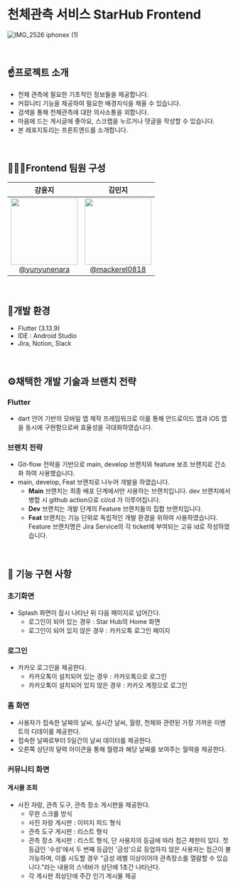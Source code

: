 # 천체관측 서비스 StarHub Frontend

![IMG_2526 iphonex (1)](https://github.com/Kumoh-OpenSource-Project/backend/assets/98962864/552ea124-18da-49e7-87c8-7977d680f121)


<br>

## ☝프로젝트 소개

- 천체 관측에 필요한 기초적인 정보들을 제공합니다.
- 커뮤니티 기능을 제공하여 필요한 배경지식을 채울 수 있습니다.
- 검색을 통해 천체관측에 대한 의사소통을 꾀합니다.
- 마음에 드는 게시글에 좋아요, 스크랩을 누르거나 댓글을 작성할 수 있습니다.
- 본 레포지토리는 프론트엔드를 소개합니다.
  
<br>

## 👨🏻‍💻Frontend 팀원 구성

<div align="center">

| **강윤지** | **김민지** |
| :------: |  :------: |
| [<img src="https://avatars.githubusercontent.com/u/135759058?s=64&v=4" height=150 width=150> <br/> @yunyunenara](https://github.com/yunyunenara)| [<img src="https://avatars.githubusercontent.com/u/78207698?s=64&v=4" height=150 width=150> <br/> @mackerel0818](https://github.com/mackerel0818)
</div>

<br>

## 🔨개발 환경

  + Flutter (3.13.9)
  + IDE : Android Studio
  + Jira, Notion, Slack
<br>

## ⚙️채택한 개발 기술과 브랜치 전략

### Flutter
  - dart 언어 기반의 모바일 앱 제작 프레임워크로 이를 통해 안드로이드 앱과 iOS 앱을 동시에 구현함으로써 효율성을 극대화하였습니다.
    
### 브랜치 전략

- Git-flow 전략을 기반으로 main, develop 브랜치와 feature 보조 브랜치로 간소화 하여 사용했습니다.
- main, develop, Feat 브랜치로 나누어 개발을 하였습니다.
    - **Main** 브랜치는 최종 배포 단계에서만 사용하는 브랜치입니다. dev 브랜치에서 병합 시 github action으로 ci/cd 가 이루어집니다.
    - **Dev** 브랜치는 개발 단계의 Feature 브랜치들의 집합 브랜치입니다.
    - **Feat** 브랜치는 기능 단위로 독립적인 개발 환경을 위하여 사용하였습니다. Feature 브랜치명은 Jira Service의 각 ticket에 부여되는 고유 id로 작성하였습니다.

<br>

## 📄 기능 구현 사항

### 초기화면
  - Splash 화면이 잠시 나타난 뒤 다음 페이지로 넘어간다.
    * 로그인이 되어 있는 경우 : Star Hub의 Home 화면
    * 로그인이 되어 있지 않은 경우 : 카카오톡 로그인 페이지
      
### 로그인
  - 카카오 로그인을 제공한다.
    * 카카오톡이 설치되어 있는 경우 : 카카오톡으로 로그인
    * 카카오톡이 설치되어 있지 않은 경우 : 카카오 계정으로 로그인
   
### 홈 화면
  - 사용자가 접속한 날짜의 날씨, 실시간 날씨, 월령, 천체와 관련된 가장 가까운 이벤트의 디데이를 제공한다.
  - 접속한 날짜로부터 5일간의 날씨 데이터를 제공한다.
  - 오른쪽 상단의 달력 아이콘을 통해 월령과 해당 날짜를 보여주는 월력을 제공한다.

### 커뮤니티 화면
#### 게시물 조회
  - 사진 자랑, 관측 도구, 관측 장소 게시판을 제공한다.
    * 무한 스크롤 방식
    * 사진 자랑 게시판 : 이미지 피드 형식
    * 관측 도구 게시판 : 리스트 형식
    * 관측 장소 게시판 : 리스트 형식, 단 사용자의 등급에 따라 접근 제한이 있다. 첫 등급인 '수성'에서 두 번째 등급인 '금성'으로 등업하지 않은 사용자는 접근이 불가능하며, 이를 시도할 경우 "금성 레벨 이상이어야 관측장소를 열람할 수 있습니다."라는 내용의 스낵바가 상단에 1초간 나타난다.
    * 각 게시판 최상단에 주간 인기 게시물 제공
